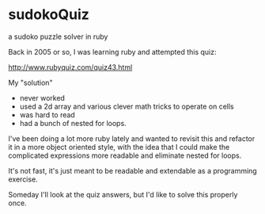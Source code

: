 sudokoQuiz
==========

a sudoko puzzle solver in ruby

Back in 2005 or so, I was learning ruby and attempted this quiz:

http://www.rubyquiz.com/quiz43.html

My "solution" 

* never worked
* used a 2d array and various clever math tricks to operate on cells
* was hard to read
* had a bunch of nested for loops.

I've been doing a lot more ruby lately and wanted to revisit this and refactor it in a more object oriented style, with the idea that I could make the complicated expressions more readable and eliminate nested for loops.

It's not fast, it's just meant to be readable and extendable as a programming exercise.

Someday I'll look at the quiz answers, but I'd like to solve this properly once.

